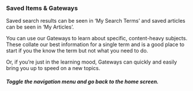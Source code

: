 ### Saved Items & Gateways

Saved search results can be seen in  ‘My Search Terms’ and saved articles can be seen in ‘My Articles’.

You can use our Gateways to learn about specific, content-heavy subjects. These collate our best information for a single term and is a good place to start if you the know the term but not what you need to do. 

Or, if you’re just in the learning mood, Gateways can quickly and easily bring you up to speed on a new topics.

##### Toggle the navigation menu and go back to the home screen.